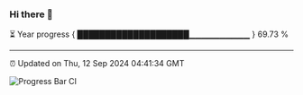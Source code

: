 ### Hi there 👋

⏳ Year progress { ████████████████████▁▁▁▁▁▁▁▁▁▁ } 69.73 %

---

⏰ Updated on Thu, 12 Sep 2024 04:41:34 GMT

![Progress Bar CI](https://github.com/IshwaranRudhara/GIT-ACTION/workflows/Progress%20Bar%20CI/badge.svg)
